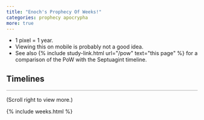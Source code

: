 ```yaml
---
title: "Enoch's Prophecy Of Weeks!"
categories: prophecy apocrypha
more: true
---
```


- 1 pixel = 1 year.
- Viewing this on mobile is probably not a good idea.
- See also {% include study-link.html url="/pow" text="this page" %} for a comparison of the PoW with the Septuagint timeline.

## Timelines

<div style="overflow-x: auto; border: 1px solid #cfcfcf; margin-bottom: 15px;">
    <canvas id="canvas" width="8000" height="320"></canvas>
</div>

(Scroll right to view more.)

{% include weeks.html %}

<script>
 const COLORS = [
   "#c3e0e5"
 ];
 const LABEL_COLOR = "#000000";
 const WEEK_LINE_COLOR = "#9EA3B0";
 const YEAR_2_COLOR = "#546A7B";
 const START_X = 160;
 const BAR_HEIGHT = 15;

 const LABEL_FONT = "14px Verdana";
 const DESCENT_FONT = "11px Verdana";
 const YEAR_FONT = "11px Verdana";
 const YEAR_2_FONT = "9px Verdana";

 const canvas = document.getElementById("canvas");
 const ctx = canvas.getContext("2d");

 // Handle HiDPI displays for sharp rendering
 const dpr = window.devicePixelRatio || 1;
 const displayWidth = canvas.width;
 const displayHeight = canvas.height;

 canvas.width = displayWidth * dpr;
 canvas.height = displayHeight * dpr;

 canvas.style.width = displayWidth + 'px';
 canvas.style.height = displayHeight + 'px';

 ctx.scale(dpr, dpr);

 class Timeline {
   constructor(label, isWeeks, bars, absoluteYears = false) {
     this.currentX = START_X;
     this.currentEnd = 0;
     this.currentYear = 0;
     this.label = label;
     this.isWeeks = isWeeks;
     this.bars = bars;
     this.absoluteYears = absoluteYears;
   }

   drawLabel(y) {
     ctx.fillStyle = LABEL_COLOR;
     ctx.textAlign = 'center';
     ctx.font = LABEL_FONT;
     let currentY = y + 5;
     for (const line of this.label.split('\n')) {
       ctx.fillText(line, 75, currentY);
       currentY += 16;
     }
   }

   drawBar(years, name, i, y) {
     ctx.fillStyle = COLORS[i % COLORS.length];
     let interval;
     if (this.absoluteYears) {
       interval = START_X + years - this.currentEnd;
       this.currentEnd = START_X + years;
       this.currentYear = years;
     } else {
       interval = years;
       this.currentEnd = this.currentX + years;
       this.currentYear += years;
     }
     ctx.fillRect(this.currentX, y, interval, BAR_HEIGHT);
     this.currentX = this.currentEnd;

     // Name label.
     if (name != "Arpakshad") {
       ctx.fillStyle = LABEL_COLOR;
       ctx.textAlign = 'center';
       ctx.font = DESCENT_FONT;
       const offset = (this.isWeeks || i % 2 === 0) ? 18 : 35;
       ctx.fillText(name, this.currentEnd, y + BAR_HEIGHT + offset);
     }

     // Boundary.
     ctx.lineWidth = 1
     ctx.strokeStyle = LABEL_COLOR;
     ctx.beginPath();
     ctx.moveTo(this.currentEnd, y);
     ctx.lineTo(this.currentEnd, y + BAR_HEIGHT);
     ctx.stroke();
     if (this.isWeeks && name != "Week 1") {
       ctx.strokeStyle = WEEK_LINE_COLOR;
       ctx.beginPath();
       ctx.moveTo(this.currentEnd, 1);
       ctx.lineTo(this.currentEnd, y);
       ctx.stroke();
       ctx.strokeStyle = "white";
       ctx.beginPath();
       ctx.moveTo(this.currentEnd+1, 1);
       ctx.lineTo(this.currentEnd+1, y);
       ctx.stroke();
     }

     // Year.
     if (name != "Arpakshad") {
       ctx.font = YEAR_FONT;
       ctx.fillText(this.currentYear, this.currentEnd, y - 3);

       if (years > 35) {
         ctx.font = YEAR_2_FONT;
         ctx.fillStyle = YEAR_2_COLOR;
         let oldBaseline = ctx.textBaseline;
         ctx.textBaseline = "middle";
         ctx.fillText(interval, this.currentEnd - interval / 2, y + BAR_HEIGHT / 2);
         ctx.textBaseline = oldBaseline;
       }
     }
   }

   drawTimeline(y) {
     this.drawLabel(y);

     for (let i = 0; i < this.bars.length; i++) {
       const [name, years] = this.bars[i];
       this.drawBar(years, name, i, y);
     }
   }

 }

 // Masoretic. 1656 years from A'dam to Flood.
 const MASORETIC = new Timeline("Masoretic\ntimeline", false, [
   ["A'dam", 0],
   ["Sheth", 130],
   ["Enosh", 105],
   ["Qeynan", 90],
   ["Mahalal’el", 70],
   ["Yered", 65],
   ["Chanok", 162],
   ["Methushelach", 65],
   ["Lamek", 187],
   ["Noach", 182],
   ["Flood", 600],
   ["Arpakshad", 2],
   ["Shelach", 35],
   ["Eber", 30],
   ["Peleg", 34],
   ["Re'u", 30],
   ["Serug", 32],
   ["Nachor", 30],
   ["Terach", 29],
   ["Abram", 70],
   ["Yitshaq", 100],
   ["Ya'aqov", 60],
   // "Jacob lived in the land of Egypt seventeen years; so the days of Jacob, the years of his life, were 147 years." Genesis 47:28
   ["Ya'aqov in Egypt¹", 130],
   // "Now the duration of the Israelites' stay in Egypt was 430 years."- Exodus 12:40
   ["Exodus²", 430],
   ["crucifixion³", 1332],
   ["temple destroyed", 40],
   ["540 AD", 470],
   ["700 AD", 160],
   ["800 AD", 100],
   ["900 AD", 100],
   ["1000 AD", 100],
   ["1100 AD", 100],
   ["1200 AD", 100],
   ["1300 AD", 100],
   ["1400 AD", 100],
   ["1500 AD", 100],
   ["1600 AD", 100],
   ["1700 AD", 100],
   ["1800 AD", 100],
   ["2024 AD", 224],
 ]);

 const OTHER_DATES = new Timeline("Other\ndates", false, [
   ["", 0],
   ["A'dam dies", 930],
   ["Chanok translated", 622 + 365],
 ], true);

 const POW_700 = new Timeline("Prophecy of Weeks\n(700-year weeks)", true, [
   ["Week 1", 0],
   ["Week 2", 700],
   ["Week 3", 700],
   ["Week 4", 700],
   ["Week 5", 700],
   ["Week 6", 700],
   ["Week 7", 700],
   ["Week 8", 700],
   ["Week 9", 700],
   ["Week 10", 700],
   ["Weeks without number...", 700],
 ]);

 // Draw timelines.
 // Draw in reverse order so that the week boundaries are behind the bars.
 POW_700.drawTimeline(280);
 OTHER_DATES.drawTimeline(150);
 MASORETIC.drawTimeline(20);
</script>
